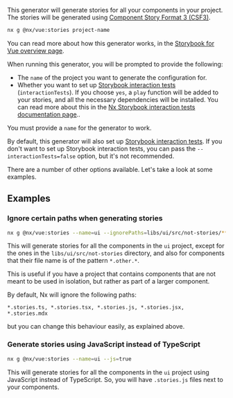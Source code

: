This generator will generate stories for all your components in your project. The stories will be generated using [Component Story Format 3 (CSF3)](https://storybook.js.org/blog/storybook-csf3-is-here/).

```bash
nx g @nx/vue:stories project-name
```

You can read more about how this generator works, in the [Storybook for Vue overview page](/recipes/storybook/overview-vue#auto-generate-stories).

When running this generator, you will be prompted to provide the following:

- The `name` of the project you want to generate the configuration for.
- Whether you want to set up [Storybook interaction tests](https://storybook.js.org/docs/angular/writing-tests/interaction-testing) (`interactionTests`). If you choose `yes`, a `play` function will be added to your stories, and all the necessary dependencies will be installed. You can read more about this in the [Nx Storybook interaction tests documentation page](/packages/storybook/documents/interaction-tests)..

You must provide a `name` for the generator to work.

By default, this generator will also set up [Storybook interaction tests](https://storybook.js.org/docs/angular/writing-tests/interaction-testing). If you don't want to set up Storybook interaction tests, you can pass the `--interactionTests=false` option, but it's not recommended.

There are a number of other options available. Let's take a look at some examples.

## Examples

### Ignore certain paths when generating stories

```bash
nx g @nx/vue:stories --name=ui --ignorePaths=libs/ui/src/not-stories/**,**/**/src/**/*.other.*
```

This will generate stories for all the components in the `ui` project, except for the ones in the `libs/ui/src/not-stories` directory, and also for components that their file name is of the pattern `*.other.*`.

This is useful if you have a project that contains components that are not meant to be used in isolation, but rather as part of a larger component.

By default, Nx will ignore the following paths:

```text
*.stories.ts, *.stories.tsx, *.stories.js, *.stories.jsx, *.stories.mdx
```

but you can change this behaviour easily, as explained above.

### Generate stories using JavaScript instead of TypeScript

```bash
nx g @nx/vue:stories --name=ui --js=true
```

This will generate stories for all the components in the `ui` project using JavaScript instead of TypeScript. So, you will have `.stories.js` files next to your components.
